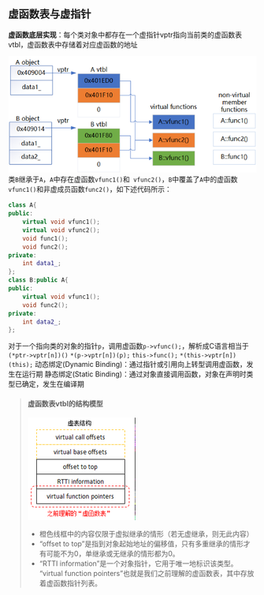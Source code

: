 ## 虚函数表与虚指针
**虚函数底层实现**：每个类对象中都存在一个虚指针vptr指向当前类的虚函数表vtbl，虚函数表中存储着对应虚函数的地址


![20191018100806.png](https://raw.githubusercontent.com/itisl/Pic_Bed/master/img/20191018100806.png)
类`B`继承于`A`，`A`中存在虚函数`vfunc1()`和` vfunc2()`，`B`中覆盖了`A`中的虚函数`vfunc1()`和非虚成员函数`func2()`，如下述代码所示：
```cpp
class A{
public:
    virtual void vfunc1();
    virtual void vfunc2();
    void func1();
    void func2();
private:
    int data1_;
};
class B:public A{
public:
    virtual void vfunc1();
    void func2();
private:
    int data2_;
};
```
对于一个指向类的对象的指针`p`，调用虚函数`p->vfunc();`，解析成C语言相当于`(*ptr->vptr[n])()`
`*(p->vptr[n])(p);`
`this->func();`
`*(this->vptr[n])(this);`
动态绑定(Dynamic Binding)：通过指针或引用向上转型调用虚函数，发生在运行期
静态绑定(Static Binding)：通过对象直接调用函数，对象在声明时类型已确定，发生在编译期
> #### 虚函数表vtbl的结构模型
> ![20190903104551.png](https://raw.githubusercontent.com/itisl/Pic_Bed/master/img/20190903104551.png)
> - 橙色线框中的内容仅限于虚拟继承的情形（若无虚继承，则无此内容）
> - “offset to top”是指到对象起始地址的偏移值，只有多重继承的情形才有可能不为0，单继承或无继承的情形都为0。
> - “RTTI information”是一个对象指针，它用于唯一地标识该类型。
> “virtual function pointers”也就是我们之前理解的虚函数表，其中存放着虚函数指针列表。
